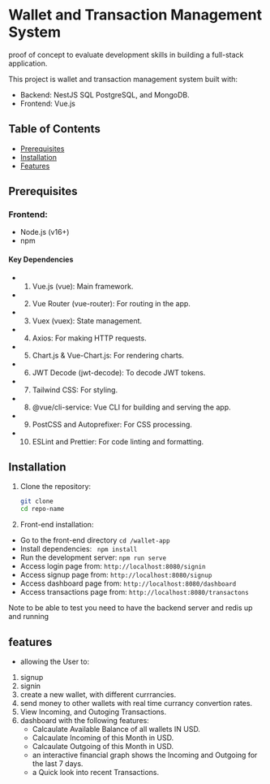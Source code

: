 # Wallet and Transaction Management System
proof of concept to evaluate development skills in building a full-stack application.

This project is wallet and transaction management system built with:
- Backend: NestJS SQL PostgreSQL, and MongoDB.
- Frontend: Vue.js

## Table of Contents
- [Prerequisites](#prerequisites)
- [Installation](#installation)
- [Features](#features)

## Prerequisites
### Frontend:
- Node.js (v16+)
- npm 

#### Key Dependencies
- 1. Vue.js (vue): Main framework.
- 2. Vue Router (vue-router): For routing in the app.
- 3. Vuex (vuex): State management.
- 4. Axios: For making HTTP requests.
- 5. Chart.js & Vue-Chart.js: For rendering charts.
- 6. JWT Decode (jwt-decode): To decode JWT tokens.
- 7. Tailwind CSS: For styling.
- 8.  @vue/cli-service: Vue CLI for building and serving the app.
- 9.  PostCSS and Autoprefixer: For CSS processing.
- 10.  ESLint and Prettier: For code linting and formatting.
 
  
## Installation
1. Clone the repository:
   ```bash
   git clone 
   cd repo-name

2. Front-end installation:
- Go to the front-end directory `cd /wallet-app` 
- Install dependencies: ` npm install` 
- Run the development server: `npm run serve` 
- Access login page from: `http://localhost:8080/signin`
- Access signup page from: `http://localhost:8080/signup`
- Access dashboard page from: `http://localhost:8080/dashboard`
- Access transactions page from: `http://localhost:8080/transactons`

Note to be able to test you need to have the backend server and redis up and running

## features
- allowing the User to:
1. signup
2. signin
3. create a new wallet, with different currrancies. 
4. send money to other wallets with real time currancy convertion rates.
5. View Incoming, and Outoging Transactions.
6. dashboard with the following features:
   - Calcaulate Available Balance of all wallets IN USD.
   - Calcaulate Incoming of this Month in USD.
   - Calcaulate Outgoing of this Month in USD.
   - an interactive financial graph shows the Incoming and Outgoing for the last 7 days.
   - a Quick look into recent Transactions.



